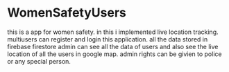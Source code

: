 # WomenSafetyUsers
this is a app for women safety.
in this i implemented live location tracking.
multiusers can register and login this application.
all the data stored in firebase firestore
admin can see all the data of users and also see the live location of all the users in google map.
admin rights can be givien to police or any special person.
